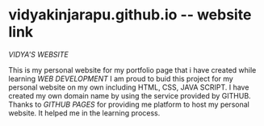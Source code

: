 # vidyakinjarapu.github.io -- website link
*VIDYA'S WEBSITE*

This is my personal website for my portfolio page that i have created while learning *WEB DEVELOPMENT*
I am proud to buid this project for my personal website on my own including HTML, CSS, JAVA SCRIPT. I have created my own domain name by using the service provided by GITHUB.
Thanks to *GITHUB PAGES* for providing me platform to host my personal website. It helped me in the learning process.
